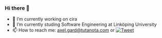 ### Hi there 👋

- 🔭 I’m currently working on cira
- 🌱 I’m currently studing Software Engineering at Linköping University
- 📫 How to reach me: axel.gard@tutanota.com or [![Tweet](https://img.shields.io/twitter/url/http/shields.io.svg?style=social)](https://twitter.com/Axel_Gard)
